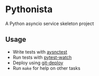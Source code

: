 
# Pythonista

A Python asyncio service skeleton project

## Usage

   * Write tests with [aysnctest](https://asynctest.readthedocs.io/en/latest/)
   * Run tests with [pytest-watch](https://github.com/joeyespo/pytest-watch)
   * Deploy using [git-deploy](http://github.com/benrady/git-deploy)
   * Run `make` for help on other tasks


